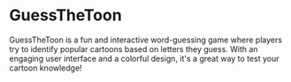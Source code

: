 # GuessTheToon

GuessTheToon is a fun and interactive word-guessing game where players try to identify popular cartoons based on letters they guess. With an engaging user interface and a colorful design, it's a great way to test your cartoon knowledge!
